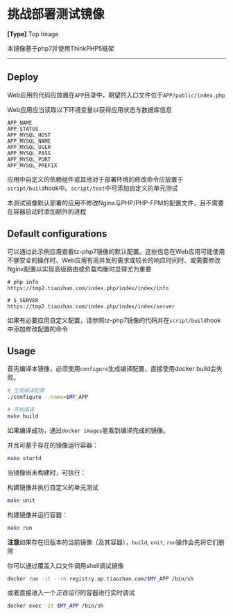 # 挑战部署测试镜像

**[Type]** Top Image

本镜像基于php7并使用ThinkPHP5框架

--------

## Deploy

Web应用的代码应放置在`APP`目录中，期望的入口文件位于`APP/public/index.php`

Web应用应当读取以下环境变量以获得应用状态与数据库信息

```
APP_NAME
APP_STATUS
APP_MYSQL_HOST
APP_MYSQL_NAME
APP_MYSQL_USER
APP_MYSQL_PASS
APP_MYSQL_PORT
APP_MYSQL_PREFIX
```

应用中自定义的依赖组件或其他对于部署环境的修改命令应放置于`script/build`hook中。`script/test`中可添加自定义的单元测试

本测试镜像默认部署的应用不修改Nginx与PHP/PHP-FPM的配置文件，且不需要在容器启动时添加额外的进程

## Default configurations

可以通过此示例应用查看tz-php7镜像的默认配置。这些信息在Web应用可能使用不够安全的操作时、Web应用有高并发的需求或较长的响应时间时、或需要修改Nginx配置以实现高级路由或负载均衡时显得尤为重要

```
# php info
https://tmp2.tiaozhan.com/index.php/index/index/info

# $_SERVER
https://tmp2.tiaozhan.com/index.php/index/index/server
```

如果有必要应用自定义配置，请参照tz-php7镜像的代码并在`script/build`hook中添加修改配置的命令

## Usage

首先编译本镜像，必须使用`configure`生成编译配置，直接使用docker build会失败。

```sh
# 生成编译配置
./configure --name=$MY_APP

# 开始编译
make build
```

如果编译成功，通过`docker images`能看到编译完成的镜像。

并且可基于存在的镜像运行容器：

```sh
make startd
```

当镜像尚未构建时，可执行：

构建镜像并执行自定义的单元测试

```sh
make unit
```

构建镜像并运行容器：

```sh
make run

```
**注意**如果存在旧版本的当前镜像（及其容器），`build`, `unit`, `run`操作会先将它们删除

你可以通过覆盖入口文件调用shell调试镜像

```sh
docker run -it --rm registry.op.tiaozhan.com/$MY_APP /bin/sh
```
或者直接进入一个*正在运行*的容器进行实时调试

```sh
docker exec -it $MY_APP /bin/sh
```
